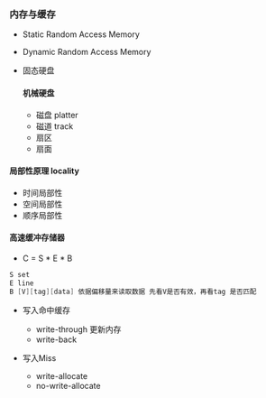 ### 内存与缓存

* Static Random Access Memory

* Dynamic Random Access Memory

* 固态硬盘

  #### 机械硬盘

  * 磁盘 platter
  * 磁道 track
  * 扇区
  * 扇面

#### 局部性原理 locality

* 时间局部性
* 空间局部性
* 顺序局部性

#### 高速缓冲存储器

* C = S * E * B 

```c
S set
E line
B [V][tag][data] 依据偏移量来读取数据 先看V是否有效，再看tag 是否匹配
```

* 写入命中缓存
  * write-through 更新内存
  * write-back 

* 写入Miss
  * write-allocate
  * no-write-allocate